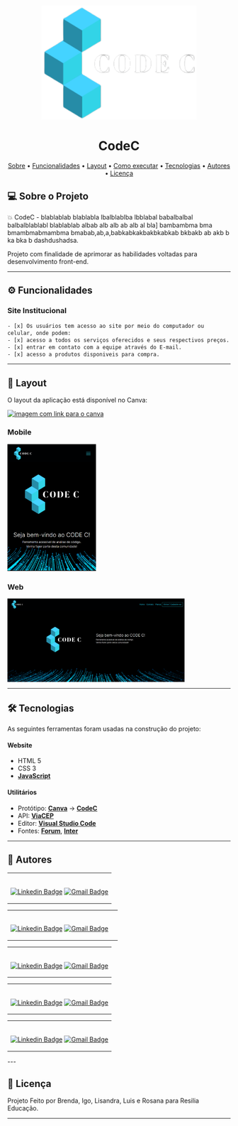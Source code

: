 <p align="center">
    <img src="./assets/images/logo.png" width="350" title="hover text">
</p>
<h1 align="center">CodeC</h1>

<p align="center">
    <a href="#-sobre-o-projeto">Sobre</a> •
    <a href="#-funcionalidades">Funcionalidades</a> •
    <a href="#-layout">Layout</a> • 
    <a href="#-como-executar-o-projeto">Como executar</a> • 
    <a href="#-tecnologias">Tecnologias</a> • 
    <a href="#-autores">Autores</a> • 
    <a href="#user-content--licença">Licença</a>
</p>

## 💻 Sobre o Projeto
💥 CodeC - blablablab blablabla lbalblablba lbblabal babalbalbal balbalblablabl blablablab albab alb alb ab alb al bla]
bambambma bma bmambmabmambma bmabab,ab,a,babkabkakbakbkabkab  bkbakb ab akb b ka bka b dashdushadsa.

Projeto com finalidade de aprimorar as habilidades voltadas para desenvolvimento front-end.

---

## ⚙️ Funcionalidades

### Site Institucional
    - [x] Os usuários tem acesso ao site por meio do computador ou celular, onde podem:
    - [x] acesso a todos os serviços oferecidos e seus respectivos preços.
    - [x] entrar em contato com a equipe através do E-mail.
    - [x] acesso a produtos disponiveis para compra.

---

## 🎨 Layout

O layout da aplicação está disponível no Canva:

<a href="https://www.canva.com/design/DAFBE91USjI/qRqv9aWkErwQ8mB1omT0HQ/edit?utm_content=DAFBE91USjI&utm_campaign=designshare&utm_medium=link2&utm_source=sharebutton">
  <img alt="imagem com link para o canva" src="https://img.shields.io/badge/Canva-%2300C4CC.svg?style=for-the-badge&logo=Canva&logoColor=white">
</a>

### Mobile
<!-- PRINT dO SITE NO CELULAR -->
<p align="center"></p>
  <img alt="printPagina" title="#NextLevelWeek" src="./assets/images/printPaginaHomeMobile.png" width="200px">
</p>

### Web
<!-- PRINT dO SITE NO COMPUTADOR -->
<p align="center" style="display: flex; align-items: flex-start;">
  <img alt="printPagina" title="#NextLevelWeek" src="./assets/images/printPaginaHome.png" width="400px">
</p>

---

## 🛠 Tecnologias

As seguintes ferramentas foram usadas na construção do projeto:

#### **Website**

-   HTML 5
-   CSS 3
-   **[JavaScript](https://www.javascript.com/)**



#### **Utilitários**

-   Protótipo:  **[Canva](https://www.canva.com/)**  →  **[CodeC](https://www.figma.com/file/D41nbP0LDvkQfpi2z7JcjL/Hades-%7C-Barber-Lounge?node-id=1%3A2)**
-   API:  **[ViaCEP](https://viacep.com.br/)**
-   Editor:  **[Visual Studio Code](https://code.visualstudio.com/)**
-   Fontes:  **[Forum](https://fonts.google.com/specimen/Forum?query=forum)**, **[Inter](https://fonts.google.com/specimen/Inter?query=inter)**

---

## 🦸 Autores

<table>
<tr>
<td>

<br>

[![Linkedin Badge](https://img.shields.io/badge/-Brenda-blue?style=flat-square&logo=Linkedin&logoColor=white&link=https://www.linkedin.com/in/brendatondin/)](https://www.linkedin.com/in/brendatondin/) 
[![Gmail Badge](https://img.shields.io/badge/-bentotbrenda@gmail.com-c14438?style=flat-square&logo=Gmail&logoColor=white&link=mailto:bentotbrenda@gmail.com)](mailto:bentotbrenda@gmail.com)

</table>

<table>
<tr>
<td>

<br>

[![Linkedin Badge](https://img.shields.io/badge/-Igor-blue?style=flat-square&logo=Linkedin&logoColor=white&link=https://www.linkedin.com/in/igor-reis-b6b84120a/)](https://www.linkedin.com/in/igor-reis-b6b84120a/) 
[![Gmail Badge](https://img.shields.io/badge/-igordiego237@gmail.com-c14438?style=flat-square&logo=Gmail&logoColor=white&link=mailto:igordiego237@gmail.com)](mailto:igordiego237@gmail.com)

</td>
<td>
</td>
</tr>
</table>

<table>
<tr>
<td>

<br>

[![Linkedin Badge](https://img.shields.io/badge/-Lisandra-blue?style=flat-square&logo=Linkedin&logoColor=white&link=https://www.linkedin.com/in/lisandradecassia/)](https://www.linkedin.com/in/lisandradecassia/) 
[![Gmail Badge](https://img.shields.io/badge/-lisandradecassia@gmail.com-c14438?style=flat-square&logo=Gmail&logoColor=white&link=mailto:lisandradecassia@gmail.com)](mailto:lisandradecassia@gmail.com)

</table>

<table>
<tr>
<td>

<br>

[![Linkedin Badge](https://img.shields.io/badge/-Luis-blue?style=flat-square&logo=Linkedin&logoColor=white&link=https://https://www.linkedin.com/in/luiseduardogdeoliveira/)](https://www.linkedin.com/in/luiseduardogdeoliveira/) 
[![Gmail Badge](https://img.shields.io/badge/-luis_eduardogdeo@hotmail.com-c14438?style=flat-square&logo=Gmail&logoColor=white&link=mailto:luis_eduardogdeo@hotmail.com)](mailto:luis_eduardogdeo@hotmail.com)

</table>

<table>
<tr>
<td>

<br>

[![Linkedin Badge](https://img.shields.io/badge/-Rosana-blue?style=flat-square&logo=Linkedin&logoColor=white&link=https://www.linkedin.com/in/rosana-ribeiro-39364a35/)](https://www.linkedin.com/in/rosana-ribeiro-39364a35/) 
[![Gmail Badge](https://img.shields.io/badge/-rosana.fribeiro.90@gmail.com-c14438?style=flat-square&logo=Gmail&logoColor=white&link=mailto:rosana.fribeiro.90@gmail.com)](mailto:rosana.fribeiro.90@gmail.com)

</table>
---

## 📝 Licença

Projeto Feito por Brenda, Igo, Lisandra, Luis e Rosana para Resilia Educação.

---